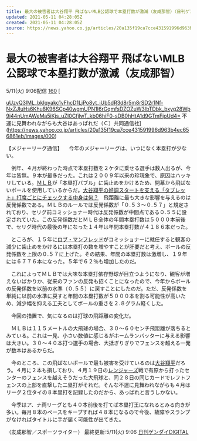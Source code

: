 ```yaml
---
title: 最大の被害者は大谷翔平 飛ばないMLB公認球で本塁打数が激減（友成那智）（日刊ゲンダイDIGITAL） - Yahoo!ニュース
updated: 2021-05-11 04:28:05Z
created: 2021-05-11 04:28:05Z
source: https://news.yahoo.co.jp/articles/20a135f19ca7cce431591996d963b4ec656861eb
---
```


# 最大の被害者は大谷翔平 飛ばないMLB公認球で本塁打数が激減（友成那智）

5/11(火) 9:06配信
[160]()
[

[uUzvQ3lML_bkIqyakc1vFhcD1LjPo8yt_iUb5dR3d8r5m8rSD2r1Nf-NxZJIuHs6Khu8K96SCp40wgmUPN1I6rGqmfsDZOZuW3IbTDbk_bxyg28Wp9j44nUmAWeMa5iKjs_uZI0CfjlwT_kb06hiF0-sDB0hHtA1d9GTmFjoUd4=](../_resources/uUzvQ3lML_bkIqyakc1vFhcD1LjPo8yt_iUb5dR3d8r5m8rSD2r1Nf-NxZJIuHs6Khu8K96SCp40wgmUPN1I6rGqmfsDZOZuW3IbTDbk_bxyg28Wp9j44nUmAWeMa5iKjs_uZI0CfjlwT_kb06hiF0-sDB0hHtA1d9GTmFjoUd4=)   不運に見舞われながらも大谷はあっぱれだ（Ｃ）共同通信社](https://news.yahoo.co.jp/articles/20a135f19ca7cce431591996d963b4ec656861eb/images/000)

【メジャーリーグ通信】
　今年のメジャーリーグは、いつになく本塁打が少ない。

　例年、４月が終わった時点で本塁打数を２ケタに乗せる選手は数人出るが、今年は皆無。９本が最多だった。これは２００９年以来の珍現象で、原因はハッキリしている。[ＭＬＢ](https://search.yahoo.co.jp/search?ei=UTF-8&rkf=1&slfr=1&p=MLB&fr=link_kw_nws_direct)が「本塁打バブル」に歯止めをかけるため、開幕から飛ばないボールを使用しているからだ。[大谷翔平の好調スタートを支える「タブレット」打席ごとにチェックする中身は何？](https://www.nikkan-gendai.com/articles/image/sports/287689/162276)　飛距離に最も大きな影響を与えるのは反発係数である。ＭＬＢのルールでは反発係数が「０.５３～０.５７」と規定されており、セリグ前コミッショナー時代は反発係数が中間点である０.５５に設定されていた。この反発係数だとＭＬＢ全体の年間本塁打数は５０００本前後で、セリグ時代の最後の年になった１４年は年間本塁打数が４１８６本だった。

　ところが、１５年に[ロブ・マンフレッド](https://search.yahoo.co.jp/search?ei=UTF-8&rkf=1&slfr=1&p=%E3%83%AD%E3%83%96%E3%83%BB%E3%83%9E%E3%83%B3%E3%83%95%E3%83%AC%E3%83%83%E3%83%89&fr=link_kw_nws_direct)がコミッショナーに就任すると観客の減少に歯止めをかけるには本塁打の数を増やすことが肝要だと考え、ボールの反発係数を上限の０.５７に上げた。その結果、年間の本塁打数は激増し、１９年には６７７６本になった。５年で６２％も増加したのだ。

　これによってＭＬＢでは大味な本塁打依存野球が目立つようになり、観客が増えないばかりか、従来のファンの反発も招くことになったので、今年からボールの反発係数を以前の水準（０.５５）に戻すことにしたのだ。ただ、反発係数を単純に以前の水準に戻すと年間の本塁打数が５０００本を割る可能性が高いため、減少幅を抑える工夫としてボールの重さを２.８グラム軽くした。

　今回の措置で、気になるのは打球の飛距離の変化だ。

　ＭＬＢは１１５メートルの大飛球の場合、３０～６０センチ飛距離が落ちるとみている。これは一見、小さい数値に感じるがホームランバッターに与える影響は大きい。３０～４０本打つ選手の場合、大抵ぎりぎりでフェンスを越える一発が数本はあるからだ。

　今のところ、この飛ばないボールで最も被害を受けているのは[大谷翔平](https://search.yahoo.co.jp/search?ei=UTF-8&rkf=1&slfr=1&p=%E5%A4%A7%E8%B0%B7%E7%BF%94%E5%B9%B3&fr=link_kw_nws_direct)だろう。４月に２本も損しており、４月１９日の[レンジャーズ](https://search.yahoo.co.jp/search?ei=UTF-8&rkf=1&slfr=1&p=%E3%83%AC%E3%83%B3%E3%82%B8%E3%83%A3%E3%83%BC%E3%82%BA&fr=link_kw_nws_direct)戦で有原から打ったセンターのフェンスを越えそうだった大飛球と、同２８日の同じカードでレフトフェンスの上部を直撃した二塁打がそれだ。そんな不運に見舞われながらも４月はリーグ２位タイの８本塁打を記録したのだから、あっぱれと言うしかない。

　今季はア、ナ両リーグとも４０本前後を打てば本塁打王になれるとみる向きが多い。毎月８本のペースをキープすれば４８本になるので今後、故障やスランプがなければタイトルに手が届く可能性が出てきた。

（友成那智／スポーツライター）
最終更新:5/11(火) 9:06
[日刊ゲンダイDIGITAL](https://news.yahoo.co.jp/media/nkgendai)